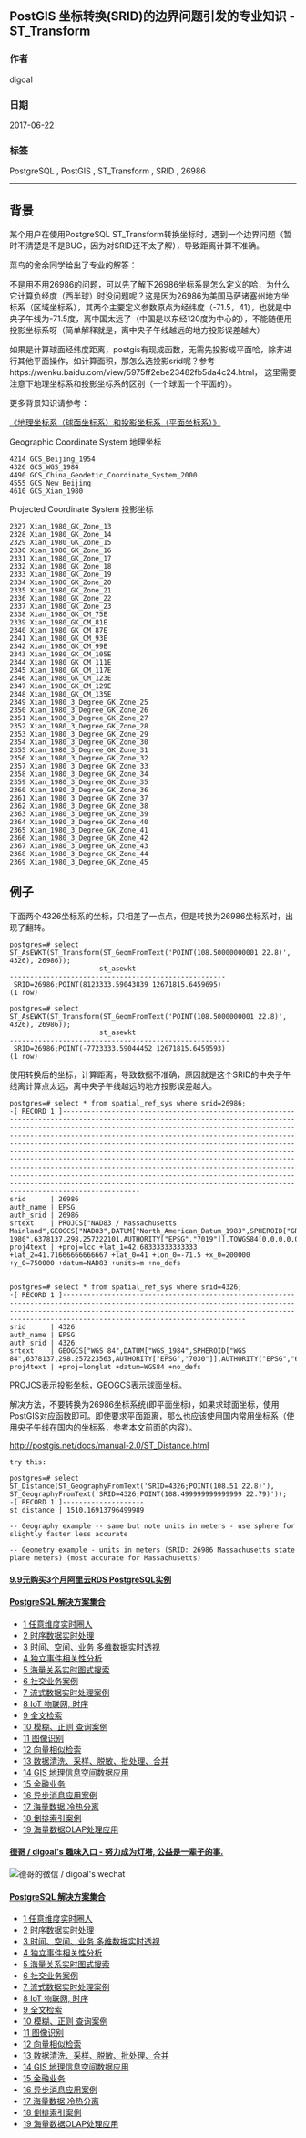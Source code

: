 ## PostGIS 坐标转换(SRID)的边界问题引发的专业知识 - ST_Transform  
              
### 作者              
digoal              
              
### 日期              
2017-06-22             
              
### 标签              
PostgreSQL , PostGIS , ST_Transform , SRID , 26986      
              
----              
              
## 背景          
某个用户在使用PostgreSQL ST_Transform转换坐标时，遇到一个边界问题（暂时不清楚是不是BUG，因为对SRID还不太了解），导致距离计算不准确。  
  
菜鸟的舍余同学给出了专业的解答：  
  
不是用不用26986的问题，可以先了解下26986坐标系是怎么定义的哈，为什么它计算负经度（西半球）时没问题呢？这是因为26986为美国马萨诸塞州地方坐标系（区域坐标系），其两个主要定义参数原点为经纬度（-71.5，41），也就是中央子午线为-71.5度，离中国太远了（中国是以东经120度为中心的），不能随便用投影坐标系呀（简单解释就是，离中央子午线越远的地方投影误差越大）   
  
如果是计算球面经纬度距离，postgis有现成函数，无需先投影成平面哈，除非进行其他平面操作，如计算面积，那怎么选投影srid呢？参考https://wenku.baidu.com/view/5975ff2ebe23482fb5da4c24.html， 这里需要注意下地理坐标系和投影坐标系的区别（一个球面一个平面的）。   
    
更多背景知识请参考：   
  
[《地理坐标系（球面坐标系）和投影坐标系（平面坐标系）》](../201709/20170911_01.md)    
    
Geographic Coordinate System 地理坐标   
  
```
4214 GCS_Beijing_1954  
4326 GCS_WGS_1984   
4490 GCS_China_Geodetic_Coordinate_System_2000  
4555 GCS_New_Beijing  
4610 GCS_Xian_1980  
```
  
Projected Coordinate System 投影坐标   
  
```
2327 Xian_1980_GK_Zone_13 
2328 Xian_1980_GK_Zone_14 
2329 Xian_1980_GK_Zone_15 
2330 Xian_1980_GK_Zone_16 
2331 Xian_1980_GK_Zone_17 
2332 Xian_1980_GK_Zone_18 
2333 Xian_1980_GK_Zone_19 
2334 Xian_1980_GK_Zone_20 
2335 Xian_1980_GK_Zone_21
2336 Xian_1980_GK_Zone_22 
2337 Xian_1980_GK_Zone_23 
2338 Xian_1980_GK_CM_75E 
2339 Xian_1980_GK_CM_81E 
2340 Xian_1980_GK_CM_87E 
2341 Xian_1980_GK_CM_93E 
2342 Xian_1980_GK_CM_99E 
2343 Xian_1980_GK_CM_105E 
2344 Xian_1980_GK_CM_111E 
2345 Xian_1980_GK_CM_117E 
2346 Xian_1980_GK_CM_123E 
2347 Xian_1980_GK_CM_129E 
2348 Xian_1980_GK_CM_135E  
2349 Xian_1980_3_Degree_GK_Zone_25 
2350 Xian_1980_3_Degree_GK_Zone_26 
2351 Xian_1980_3_Degree_GK_Zone_27 
2352 Xian_1980_3_Degree_GK_Zone_28 
2353 Xian_1980_3_Degree_GK_Zone_29 
2354 Xian_1980_3_Degree_GK_Zone_30 
2355 Xian_1980_3_Degree_GK_Zone_31 
2356 Xian_1980_3_Degree_GK_Zone_32 
2357 Xian_1980_3_Degree_GK_Zone_33 
2358 Xian_1980_3_Degree_GK_Zone_34 
2359 Xian_1980_3_Degree_GK_Zone_35 
2360 Xian_1980_3_Degree_GK_Zone_36 
2361 Xian_1980_3_Degree_GK_Zone_37 
2362 Xian_1980_3_Degree_GK_Zone_38 
2363 Xian_1980_3_Degree_GK_Zone_39 
2364 Xian_1980_3_Degree_GK_Zone_40 
2365 Xian_1980_3_Degree_GK_Zone_41 
2366 Xian_1980_3_Degree_GK_Zone_42 
2367 Xian_1980_3_Degree_GK_Zone_43 
2368 Xian_1980_3_Degree_GK_Zone_44 
2369 Xian_1980_3_Degree_GK_Zone_45
```
  
## 例子  
下面两个4326坐标系的坐标，只相差了一点点，但是转换为26986坐标系时，出现了翻转。  
  
```  
postgres=# select ST_AsEWKT(ST_Transform(ST_GeomFromText('POINT(108.50000000001 22.8)', 4326), 26986));  
                      st_asewkt                        
-----------------------------------------------------  
 SRID=26986;POINT(8123333.59043839 12671815.6459695)  
(1 row)  
  
postgres=# select ST_AsEWKT(ST_Transform(ST_GeomFromText('POINT(108.5000000001 22.8)', 4326), 26986));  
                      st_asewkt                         
------------------------------------------------------  
 SRID=26986;POINT(-7723333.59044452 12671815.6459593)  
(1 row)  
```  
  
使用转换后的坐标，计算距离，导致数据不准确，原因就是这个SRID的中央子午线离计算点太远，离中央子午线越远的地方投影误差越大。  
  
```
postgres=# select * from spatial_ref_sys where srid=26986;
-[ RECORD 1 ]-----------------------------------------------------------------------------------------------------------------------------------------------------------------------------------------------------------------------------------------------------------------------------------------------------------------------------------------------------------------------------------------------------------------------------------------------------------------------------------------------------------------------------------------------------------------------------------------------------------------------------------------------------------------------------------------------------------------------------------------------
srid      | 26986
auth_name | EPSG
auth_srid | 26986
srtext    | PROJCS["NAD83 / Massachusetts Mainland",GEOGCS["NAD83",DATUM["North_American_Datum_1983",SPHEROID["GRS 1980",6378137,298.257222101,AUTHORITY["EPSG","7019"]],TOWGS84[0,0,0,0,0,0,0],AUTHORITY["EPSG","6269"]],PRIMEM["Greenwich",0,AUTHORITY["EPSG","8901"]],UNIT["degree",0.0174532925199433,AUTHORITY["EPSG","9122"]],AUTHORITY["EPSG","4269"]],PROJECTION["Lambert_Conformal_Conic_2SP"],PARAMETER["standard_parallel_1",42.68333333333333],PARAMETER["standard_parallel_2",41.71666666666667],PARAMETER["latitude_of_origin",41],PARAMETER["central_meridian",-71.5],PARAMETER["false_easting",200000],PARAMETER["false_northing",750000],UNIT["metre",1,AUTHORITY["EPSG","9001"]],AXIS["X",EAST],AXIS["Y",NORTH],AUTHORITY["EPSG","26986"]]
proj4text | +proj=lcc +lat_1=42.68333333333333 +lat_2=41.71666666666667 +lat_0=41 +lon_0=-71.5 +x_0=200000 +y_0=750000 +datum=NAD83 +units=m +no_defs 


postgres=# select * from spatial_ref_sys where srid=4326;
-[ RECORD 1 ]---------------------------------------------------------------------------------------------------------------------------------------------------------------------------------------------------------------------------------------------------------------
srid      | 4326
auth_name | EPSG
auth_srid | 4326
srtext    | GEOGCS["WGS 84",DATUM["WGS_1984",SPHEROID["WGS 84",6378137,298.257223563,AUTHORITY["EPSG","7030"]],AUTHORITY["EPSG","6326"]],PRIMEM["Greenwich",0,AUTHORITY["EPSG","8901"]],UNIT["degree",0.0174532925199433,AUTHORITY["EPSG","9122"]],AUTHORITY["EPSG","4326"]]
proj4text | +proj=longlat +datum=WGS84 +no_defs 
```
  
PROJCS表示投影坐标，GEOGCS表示球面坐标。  
  
解决方法，不要转换为26986坐标系统(即平面坐标)，如果求球面坐标，使用PostGIS对应函数即可。即使要求平面距离，那么也应该使用国内常用坐标系（使用央子午线在国内的坐标系，参考本文前面的内容）。    
  
http://postgis.net/docs/manual-2.0/ST_Distance.html  
  
```  
try this:  
  
postgres=# select ST_Distance(ST_GeographyFromText('SRID=4326;POINT(108.51 22.8)'), ST_GeographyFromText('SRID=4326;POINT(108.499999999999999 22.79)'));  
-[ RECORD 1 ]--------------------  
st_distance | 1510.16913796499989  
  
-- Geography example -- same but note units in meters - use sphere for slightly faster less accurate  
  
-- Geometry example - units in meters (SRID: 26986 Massachusetts state plane meters) (most accurate for Massachusetts)  
```  
    
  
  
  
  
  
  
  
  
  
  
  
  
  
  
  
  
  
  
  
  
  
  
  
  
  
  
  
  
  
  
  
  
  
  
  
  
  
  
  
  
  
  
  
  
  
#### [9.9元购买3个月阿里云RDS PostgreSQL实例](https://www.aliyun.com/database/postgresqlactivity "57258f76c37864c6e6d23383d05714ea")
  
  
#### [PostgreSQL 解决方案集合](https://yq.aliyun.com/topic/118 "40cff096e9ed7122c512b35d8561d9c8")
- [1 任意维度实时圈人](https://yq.aliyun.com/topic/118 "40cff096e9ed7122c512b35d8561d9c8")
- [2 时序数据实时处理](https://yq.aliyun.com/topic/118 "40cff096e9ed7122c512b35d8561d9c8")
- [3 时间、空间、业务 多维数据实时透视](https://yq.aliyun.com/topic/118 "40cff096e9ed7122c512b35d8561d9c8")
- [4 独立事件相关性分析](https://yq.aliyun.com/topic/118 "40cff096e9ed7122c512b35d8561d9c8")
- [5 海量关系实时图式搜索](https://yq.aliyun.com/topic/118 "40cff096e9ed7122c512b35d8561d9c8")
- [6 社交业务案例](https://yq.aliyun.com/topic/118 "40cff096e9ed7122c512b35d8561d9c8")
- [7 流式数据实时处理案例](https://yq.aliyun.com/topic/118 "40cff096e9ed7122c512b35d8561d9c8")
- [8 IoT 物联网, 时序](https://yq.aliyun.com/topic/118 "40cff096e9ed7122c512b35d8561d9c8")
- [9 全文检索](https://yq.aliyun.com/topic/118 "40cff096e9ed7122c512b35d8561d9c8")
- [10 模糊、正则 查询案例](https://yq.aliyun.com/topic/118 "40cff096e9ed7122c512b35d8561d9c8")
- [11 图像识别](https://yq.aliyun.com/topic/118 "40cff096e9ed7122c512b35d8561d9c8")
- [12 向量相似检索](https://yq.aliyun.com/topic/118 "40cff096e9ed7122c512b35d8561d9c8")
- [13 数据清洗、采样、脱敏、批处理、合并](https://yq.aliyun.com/topic/118 "40cff096e9ed7122c512b35d8561d9c8")
- [14 GIS 地理信息空间数据应用](https://yq.aliyun.com/topic/118 "40cff096e9ed7122c512b35d8561d9c8")
- [15 金融业务](https://yq.aliyun.com/topic/118 "40cff096e9ed7122c512b35d8561d9c8")
- [16 异步消息应用案例](https://yq.aliyun.com/topic/118 "40cff096e9ed7122c512b35d8561d9c8")
- [17 海量数据 冷热分离](https://yq.aliyun.com/topic/118 "40cff096e9ed7122c512b35d8561d9c8")
- [18 倒排索引案例](https://yq.aliyun.com/topic/118 "40cff096e9ed7122c512b35d8561d9c8")
- [19 海量数据OLAP处理应用](https://yq.aliyun.com/topic/118 "40cff096e9ed7122c512b35d8561d9c8")
  
  
#### [德哥 / digoal's 趣味入口 - 努力成为灯塔, 公益是一辈子的事.](https://github.com/digoal/blog/blob/master/README.md "22709685feb7cab07d30f30387f0a9ae")
  
  
![德哥的微信 / digoal's wechat](../pic/digoal_weixin.jpg "f7ad92eeba24523fd47a6e1a0e691b59")
  
  
#### [PostgreSQL 解决方案集合](https://yq.aliyun.com/topic/118 "40cff096e9ed7122c512b35d8561d9c8")
- [1 任意维度实时圈人](https://yq.aliyun.com/topic/118 "40cff096e9ed7122c512b35d8561d9c8")
- [2 时序数据实时处理](https://yq.aliyun.com/topic/118 "40cff096e9ed7122c512b35d8561d9c8")
- [3 时间、空间、业务 多维数据实时透视](https://yq.aliyun.com/topic/118 "40cff096e9ed7122c512b35d8561d9c8")
- [4 独立事件相关性分析](https://yq.aliyun.com/topic/118 "40cff096e9ed7122c512b35d8561d9c8")
- [5 海量关系实时图式搜索](https://yq.aliyun.com/topic/118 "40cff096e9ed7122c512b35d8561d9c8")
- [6 社交业务案例](https://yq.aliyun.com/topic/118 "40cff096e9ed7122c512b35d8561d9c8")
- [7 流式数据实时处理案例](https://yq.aliyun.com/topic/118 "40cff096e9ed7122c512b35d8561d9c8")
- [8 IoT 物联网, 时序](https://yq.aliyun.com/topic/118 "40cff096e9ed7122c512b35d8561d9c8")
- [9 全文检索](https://yq.aliyun.com/topic/118 "40cff096e9ed7122c512b35d8561d9c8")
- [10 模糊、正则 查询案例](https://yq.aliyun.com/topic/118 "40cff096e9ed7122c512b35d8561d9c8")
- [11 图像识别](https://yq.aliyun.com/topic/118 "40cff096e9ed7122c512b35d8561d9c8")
- [12 向量相似检索](https://yq.aliyun.com/topic/118 "40cff096e9ed7122c512b35d8561d9c8")
- [13 数据清洗、采样、脱敏、批处理、合并](https://yq.aliyun.com/topic/118 "40cff096e9ed7122c512b35d8561d9c8")
- [14 GIS 地理信息空间数据应用](https://yq.aliyun.com/topic/118 "40cff096e9ed7122c512b35d8561d9c8")
- [15 金融业务](https://yq.aliyun.com/topic/118 "40cff096e9ed7122c512b35d8561d9c8")
- [16 异步消息应用案例](https://yq.aliyun.com/topic/118 "40cff096e9ed7122c512b35d8561d9c8")
- [17 海量数据 冷热分离](https://yq.aliyun.com/topic/118 "40cff096e9ed7122c512b35d8561d9c8")
- [18 倒排索引案例](https://yq.aliyun.com/topic/118 "40cff096e9ed7122c512b35d8561d9c8")
- [19 海量数据OLAP处理应用](https://yq.aliyun.com/topic/118 "40cff096e9ed7122c512b35d8561d9c8")
  

